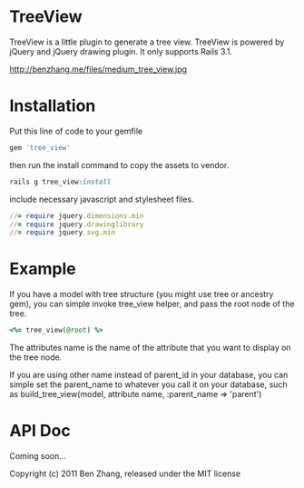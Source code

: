 TreeView
========

TreeView is a little plugin to generate a tree view. TreeView is powered by jQuery and jQuery drawing plugin. It only supports Rails 3.1.

http://benzhang.me/files/medium_tree_view.jpg


Installation
===========

Put this line of code to your gemfile

```ruby
gem 'tree_view'
```

then run the install command to copy the assets to vendor.

```ruby
rails g tree_view:install
```

include necessary javascript and stylesheet files.

```ruby
//= require jquery.dimensions.min
//= require jquery.drawinglibrary
//= require jquery.svg.min
```

Example
=======

If you have a model with tree structure (you might use tree or ancestry gem), you can simple invoke tree_view helper, and pass the root node of the tree.

```ruby
<%= tree_view(@root) %>
```

The attributes name is the name of the attribute that you want to display on the tree node.

If you are using other name instead of parent_id in your database, you can simple set the parent_name to whatever you call it on your database, such as 
build_tree_view(model, attribute name, :parent_name => 'parent')

API Doc
=======

Coming soon...

Copyright (c) 2011 Ben Zhang, released under the MIT license
